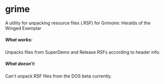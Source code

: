 # grime
A utility for unpacking resource files (.RSF) for Grimoire: Heralds of the Winged Exemplar

##### What works:
Unpacks files from SuperDemo and Release RSFs according to header info.

##### What doesn't:
Can't unpack RSF files from the DOS beta currently.

